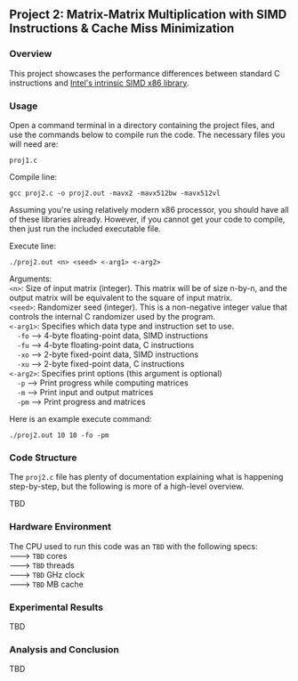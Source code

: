 ## Project 2: Matrix-Matrix Multiplication with SIMD Instructions & Cache Miss Minimization
### Overview
This project showcases the performance differences between standard C instructions and [Intel's intrinsic SIMD x86 library](https://www.intel.com/content/www/us/en/docs/intrinsics-guide/index.html).

### Usage
Open a command terminal in a directory containing the project files, and use the commands below to compile run the code. The necessary files you will need are:
```
proj1.c
``` 

Compile line:
```
gcc proj2.c -o proj2.out -mavx2 -mavx512bw -mavx512vl
```
Assuming you're using relatively modern x86 processor, you should have all of these libraries already. However, if you cannot get your code to compile, then just run the included executable file.

Execute line:
```
./proj2.out <n> <seed> <-arg1> <-arg2>
```
Arguments:<br>
`<n>`: Size of input matrix (integer). This matrix will be of size n-by-n, and the output matrix will be equivalent to the square of input matrix.<br>
`<seed>`: Randomizer seed (integer). This is a non-negative integer value that controls the internal C randomizer used by the program.<br>
`<-arg1>`: Specifies which data type and instruction set to use.<br>
&emsp;`-fo` --> 4-byte floating-point data, SIMD instructions<br>
&emsp;`-fu` --> 4-byte floating-point data, C instructions<br>
&emsp;`-xo` --> 2-byte fixed-point data, SIMD instructions<br>
&emsp;`-xu` --> 2-byte fixed-point data, C instructions<br>
`<-arg2>`: Specifies print options (this argument is optional)<br>
&emsp;`-p` --> Print progress while computing matrices<br>
&emsp;`-m` --> Print input and output matrices<br>
&emsp;`-pm` --> Print progress and matrices<br>

Here is an example execute command:
```
./proj2.out 10 10 -fo -pm
```

### Code Structure
The `proj2.c` file has plenty of documentation explaining what is happening step-by-step, but the following is more of a high-level overview.

TBD

### Hardware Environment
The CPU used to run this code was an `TBD` with the following specs: <br>
---> `TBD` cores <br>
---> `TBD` threads <br>
---> `TBD` GHz clock <br>
---> `TBD` MB cache <br>

### Experimental Results
TBD

### Analysis and Conclusion
TBD
